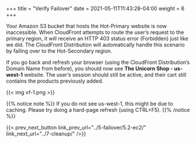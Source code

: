 +++
title = "Verify Failover"
date =  2021-05-11T11:43:28-04:00
weight = 6
+++

Your Amazon S3 bucket that hosts the Hot-Primary website is now inaccessible.  When CloudFront attempts to route the user’s request to the primary region, it will receive an HTTP 403 status error (Forbidden) just like we did.  The CloudFront Distribution will automatically handle this scenario by failing over to the Hot-Secondary region.

If you go back and refresh your browser (using the CloudFront Distribution’s Domain Name from before), you should now see **The Unicorn Shop - us-west-1** website. The user’s session should still be active, and their cart still contains the products previously added.

{{< img vf-1.png >}}

{{% notice note %}}
If you do not see us-west-1, this might be due to caching.  Please try doing a hard-page refresh (using CTRL+F5).
{{% /notice  %}}

{{< prev_next_button link_prev_url="../5-failover/5.2-ec2/" link_next_url="../7-cleanup/" />}}

